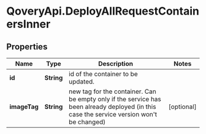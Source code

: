 # QoveryApi.DeployAllRequestContainersInner

## Properties

Name | Type | Description | Notes
------------ | ------------- | ------------- | -------------
**id** | **String** | id of the container to be updated. | 
**imageTag** | **String** | new tag for the container. Can be empty only if the service has been already deployed (in this case the service version won&#39;t be changed) | [optional] 


